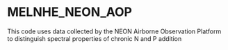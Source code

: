 # MELNHE_NEON_AOP
This code uses data collected by the NEON Airborne Observation Platform to distinguish spectral properties of chronic N and P addition
